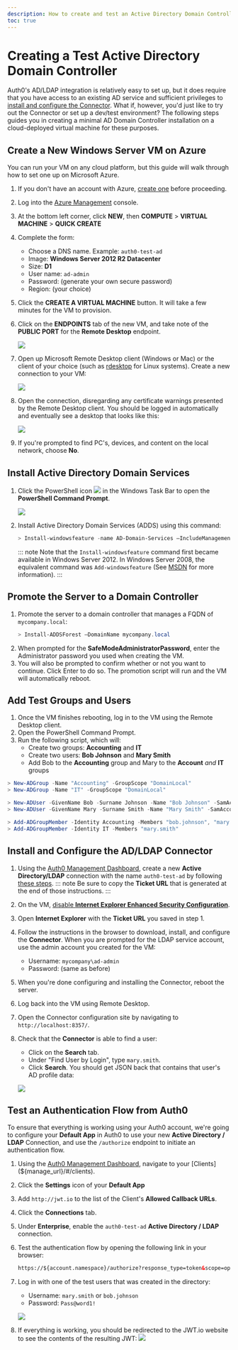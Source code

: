 ```yaml
---
description: How to create and test an Active Directory Domain Controller.
toc: true
---
```

# Creating a Test Active Directory Domain Controller

Auth0's AD/LDAP integration is relatively easy to set up, but it does require that you have access to an existing AD service and sufficient privileges to [install and configure the Connector](/connector/install). What if, however, you'd just like to try out the Connector or set up a dev/test environment? The following steps guides you in creating a minimal AD Domain Controller installation on a cloud-deployed virtual machine for these purposes.

## Create a New Windows Server VM on Azure

You can run your VM on any cloud platform, but this guide will walk through how to set one up on Microsoft Azure.

1. If you don't have an account with Azure, [create one](https://azure.microsoft.com) before proceeding.
1. Log into the [Azure Management](https://manage.windowsazure.com) console.
1. At the bottom left corner, click **NEW**, then **COMPUTE** > **VIRTUAL MACHINE** > **QUICK CREATE**
1. Complete the form:
    * Choose a DNS name. Example: `auth0-test-ad`
    * Image: **Windows Server 2012 R2 Datacenter**
    * Size: **D1**
    * User name: `ad-admin`
    * Password: (generate your own secure password)
    * Region: (your choice)
1. Click the **CREATE A VIRTUAL MACHINE** button. It will take a few minutes for the VM to provision.
1. Click on the **ENDPOINTS** tab of the new VM, and take note of the **PUBLIC PORT** for the **Remote Desktop** endpoint.

    ![](/media/articles/connector/test-dc/remote-desktop-port.png)

1. Open up Microsoft Remote Desktop client (Windows or Mac) or the client of your choice (such as [rdesktop](http://www.rdesktop.org/) for Linux systems). Create a new connection to your VM:

    ![](/media/articles/connector/test-dc/remote-desktop-connection.png)

1. Open the connection, disregarding any certificate warnings presented by the Remote Desktop client. You should be logged in automatically and eventually see a desktop that looks like this:

    ![](/media/articles/connector/test-dc/new-vm-desktop.png)

1. If you're prompted to find PC's, devices, and content on the local network, choose **No**.

## Install Active Directory Domain Services

1. Click the PowerShell icon ![](/media/articles/connector/test-dc/powershell-icon.png) in the Windows Task Bar to open the **PowerShell Command Prompt**.

    ![](/media/articles/connector/test-dc/powershell-command-prompt.png)

1. Install Active Directory Domain Services (ADDS) using this command:
    ```powershell
    > Install-windowsfeature -name AD-Domain-Services –IncludeManagementTools
    ```

    ::: note
    Note that the `Install-windowsfeature` command first became available in Windows Server 2012. In Windows Server 2008, the equivalent command was `Add-windowsfeature` (See [MSDN](https://msdn.microsoft.com/en-us/library/ee662309.aspx) for more information).
    :::

## Promote the Server to a Domain Controller

1. Promote the server to a domain controller that manages a FQDN of `mycompany.local`:
    ```powershell
    > Install-ADDSForest –DomainName mycompany.local
    ```
1. When prompted for the **SafeModeAdministratorPassword**, enter the Administrator password you used when creating the VM.
1. You will also be prompted to confirm whether or not you want to continue. Click Enter to do so. The promotion script will run and the VM will automatically reboot.

## Add Test Groups and Users

1. Once the VM finishes rebooting, log in to the VM using the Remote Desktop client.
1. Open the PowerShell Command Prompt.
1. Run the following script, which will:
    * Create two groups: **Accounting** and **IT**
    * Create two users: **Bob Johnson** and **Mary Smith**
    * Add Bob to the **Accounting** group and Mary to the **Account** *and* **IT** groups

```powershell
> New-ADGroup -Name "Accounting" -GroupScope "DomainLocal"
> New-ADGroup -Name "IT" -GroupScope "DomainLocal"

> New-ADUser -GivenName Bob -Surname Johnson -Name "Bob Johnson" -SamAccountName bob.johnson -Enabled $True -AccountPassword (ConvertTo-SecureString "Pass@word1!" -AsPlainText -force) -PasswordNeverExpires $True
> New-ADUser -GivenName Mary -Surname Smith -Name "Mary Smith" -SamAccountName mary.smith -Enabled $True -AccountPassword (ConvertTo-SecureString "Pass@word1!" -AsPlainText -force) -PasswordNeverExpires $True

> Add-ADGroupMember -Identity Accounting -Members "bob.johnson", "mary.smith"
> Add-ADGroupMember -Identity IT -Members "mary.smith"

```

## Install and Configure the AD/LDAP Connector

1. Using the [Auth0 Management Dashboard](${manage_url}), create a new **Active Directory/LDAP** connection with the name `auth0-test-ad` by following [these steps](/connections/enterprise/active-directory).
    ::: note
    Be sure to copy the **Ticket URL** that is generated at the end of those instructions.
    :::
1. On the VM, [disable **Internet Explorer Enhanced Security Configuration**](http://blog.blksthl.com/2012/11/28/how-to-disable-ie-enhanced-security-in-windows-server-2012/).
1. Open **Internet Explorer** with the **Ticket URL** you saved in step 1.
1. Follow the instructions in the browser to download, install, and configure the **Connector**. When you are prompted for the LDAP service account, use the admin account you created for the VM:
    * Username: `mycompany\ad-admin`
    * Password: (same as before)
1. When you're done configuring and installing the Connector, reboot the server.
1. Log back into the VM using Remote Desktop.
1. Open the Connector configuration site by navigating to `http://localhost:8357/`.
1. Check that the **Connector** is able to find a user:
    * Click on the **Search** tab.
    * Under "Find User by Login", type `mary.smith`.
    * Click **Search**. You should get JSON back that contains that user's AD profile data:

    ![](/media/articles/connector/test-dc/test-find-user.png)

## Test an Authentication Flow from Auth0

To ensure that everything is working using your Auth0 account, we're going to configure your **Default App** in Auth0 to use your new **Active Directory / LDAP** Connection, and use the `/authorize` endpoint to initiate an authentication flow.

1. Using the [Auth0 Management Dashboard](${manage_url}), navigate to your [Clients](${manage_url}/#/clients).
1. Click the **Settings** icon of your **Default App**
1. Add `http://jwt.io` to the list of the Client's **Allowed Callback URLs**.
1. Click the **Connections** tab.
1. Under **Enterprise**, enable the `auth0-test-ad` **Active Directory / LDAP** connection.
1. Test the authentication flow by opening the following link in your browser:
    ```html
    https://${account.namespace}/authorize?response_type=token&scope=openid%20profile&client_id=${account.clientId}&redirect_uri=http://jwt.io&connection=auth0-test-ad
    ```

1. Log in with one of the test users that was created in the directory:
    * Username: `mary.smith` or `bob.johnson`
    * Password: `Pass@word1!`

    ![](/media/articles/connector/test-dc/auth-flow-login.png)
1. If everything is working, you should be redirected to the JWT.io website to see the contents of the resulting JWT:
    ![](/media/articles/connector/test-dc/auth-success.png)

